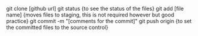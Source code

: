 
git clone [github url] 
git status {to see the status of the files}
git add [file name] {moves files to staging, this is not required however but good practice}
git commit -m "[comments for the commit]"
git push origin {to set the committed files to the source control}
